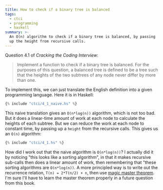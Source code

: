 ```yaml
---
title: How to check if a binary tree is balanced
tags:
  - ctci
  - programming
  - haskell
summary: >-
  An O(n) algorithm to check if a binary tree is balanced, by passing
  up the height from recursive calls.
---
```


Question 4.1 of _Cracking the Coding Interview_:

> Implement a function to check if a binary tree is balanced.
> For the purposes of this question,
> a balanced tree is defined to be a tree such that
> the heights of the two subtrees of any node never differ by more than one.

To implement this,
we can just translate the English definition
into a given programming language.
Here it is in Haskell:

```haskell
{% include "ctci/4_1_naive.hs" %}
```

This naive translation gives an `O(n*log(n))` algorithm,
which is not too bad.
But it does a linear-time amount of work at each node
to calculate the heights of each subtree.
But we can reduce the work at each node to constant time,
by passing up a `height` from the recursive calls.
This gives us an `O(n)` algorithm:

```haskell
{% include "ctci/4_1.hs" %}
```

How did I work out that the naive algorithm is `O(n*log(n))`?
I actually did it by noticing "this looks like a sorting algorithm",
in that it makes recursive sub-calls then does a linear amount of work,
then remembering that "these sorting algorithms are `O(n*log(n))`.
A more principled way is to write out the recurrence relation,
`T(n) = 2*T(n/2) + n`,
then use [magic master theorem](https://www.nayuki.io/page/master-theorem-solver-javascript).
I'm sure I'll have to learn the master theorem properly in a future question from this book.
